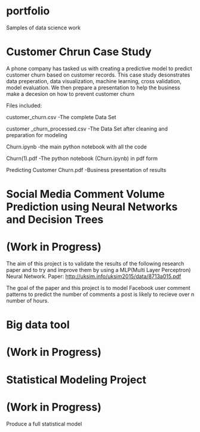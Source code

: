 # portfolio
Samples of data science work


# Customer Chrun Case Study
A phone company has tasked us with creating a predictive model to predict customer churn based on customer records. 
This case study desonstrates data preperation, data visualization, machine learning, cross validation, model evaluation. 
We then prepare a presentation to help the business make a decesion on how to prevent customer churn

Files included:

customer_churn.csv	-The complete Data Set

customer _churn_processed.csv -The Data Set after cleaning and preparation for modeling

Churn.ipynb -the main python notebook with all the code

Churn(1).pdf -The python notebook (Churn.ipynb) in pdf form

Predicting Customer Churn.pdf -Business presentation of results

# Social Media Comment Volume Prediction using Neural Networks and Decision Trees
# (Work in Progress)
The aim of this project is to validate the results of the following research paper and to try and improve them by using a MLP(Multi Layer Perceptron) Neural Network. 
Paper: http://uksim.info/uksim2015/data/8713a015.pdf

The goal of the paper and this project is to model Facebook user comment patterns to predict the number of comments a post is likely to recieve over n number of hours. 

# Big data tool
# (Work in Progress)

# Statistical Modeling Project
# (Work in Progress)
Produce a full statistical model 
